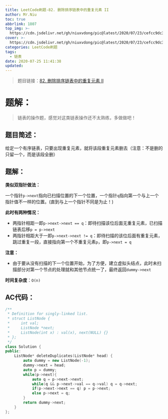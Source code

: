 ```yaml
---
title: LeetCode刷题-82. 删除排序链表中的重复元素 II
author: Mr.Niu
toc: true
abbrlink: 1807
top_img: >-
  https://cdn.jsdelivr.net/gh/niuxvdong/pic@latest/2020/07/23/cefcc9dc36381f381d68ea297dba3759.png
cover: >-
  https://cdn.jsdelivr.net/gh/niuxvdong/pic@latest/2020/07/23/cefcc9dc36381f381d68ea297dba3759.png
categories: LeetCode刷题
tags:
  - 链表
date: 2020-07-25 11:41:38
updated:
---
```


























> 题目链接：[82. 删除排序链表中的重复元素 II]( https://leetcode-cn.com/problems/remove-duplicates-from-sorted-list-ii/)



# 题解：



> 链表的操作题，感觉对这类链表操作还不太熟练，多做做吧！



## 题目简述：

给定一个有序链表，只要出现重复元素，就将该段重复元素删去（注意：不是删的只留一个，而是该段全删）

## 题解：

**类似双指针做法：**

一个指针`p->next`指向已扫描位置的下一个位置，一个指针`q`指向第一个与上一个指针值不一样的位置。(直到与上一个指针不同是为止！)

**此时有两种情况：**

- 两指针相距一即`p->next->next == q`：即待扫描该位后面无重复元素，已扫描链表后移`p = p->next`
- 两指针相距大于一即`p->next->next != q`：即待扫描的该位后面有重复元素，跳过重复一段，直接指向第一个不重复元素`p`，即`p->next = q`



**注意：**

- 由于要从没有扫描的下一个位置开始，为了方便，建立虚拟头结点，此时未扫描部分对第一个节点的处理就和其他节点统一了，最终返回`dummy->next`



**时间复杂度**：`O(n)`

## AC代码：



```c++
/**
 * Definition for singly-linked list.
 * struct ListNode {
 *     int val;
 *     ListNode *next;
 *     ListNode(int x) : val(x), next(NULL) {}
 * };
 */
class Solution {
public:
    ListNode* deleteDuplicates(ListNode* head) {
        auto dummy = new ListNode(-1);
        dummy->next = head;
        auto p = dummy;
        while(p->next){
            auto q = p->next->next;
            while(q && p->next->val == q->val) q = q->next;
            if(p->next->next == q) p = p->next;
            else p->next = q;
        }
        return dummy->next;
    }
};
```



